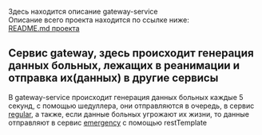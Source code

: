Здесь находится описание gateway-service  
Описание всего проекта находится по ссылке ниже:  
[README.md проекта](https://github.com/knoxville1912/project/blob/main/README.md)  
  
## Сервис gateway, здесь происходит генерация данных больных, лежащих в реанимации и отправка их(данных) в другие сервисы ##

В gateway-service происходит генерация данных больных каждые 5 секунд, с помощью шедуллера, они отправляются в очередь, в сервис [regular](https://github.com/knoxville1912/Regular-service/blob/main/README.md),
а также, если данные больных угрожают их жизни, то данные отправляют в сервис [emergency](https://github.com/knoxville1912/emergency-service/blob/main/README.md) с помощью restTemplate
